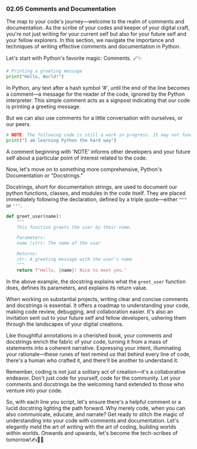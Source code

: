 ### 02.05 Comments and Documentation

The map to your code's journey—welcome to the realm of comments and documentation. As the scribe of your codes and keeper of your digital craft, you're not just writing for your current self but also for your future self and your fellow explorers. In this section, we navigate the importance and techniques of writing effective comments and documentation in Python. 

Let's start with Python's favorite magic: Comments. 🪄✨

```python
# Printing a greeting message
print("Hello, World!")
```
In Python, any text after a hash symbol '#', until the end of the line becomes a comment—a message for the reader of the code, ignored by the Python interpreter. This simple comment acts as a signpost indicating that our code is printing a greeting message.

But we can also use comments for a little conversation with ourselves, or our peers. 

```python
# NOTE: The following code is still a work in progress. It may not function as expected.
print("I am learning Python the hard way")
```
A comment beginning with 'NOTE' informs other developers and your future self about a particular point of interest related to the code.

Now, let's move on to something more comprehensive, Python's Documentation or "Docstrings." 

Docstrings, short for documentation strings, are used to document our python functions, classes, and modules in the code itself. They are placed immediately following the declaration, defined by a triple quote—either `"""` or `'''`.

```python
def greet_user(name):
    """
    This function greets the user by their name.

    Parameters:
    name (str): The name of the user

    Returns:
    str: A greeting message with the user's name
    """
    return f"Hello, {name}! Nice to meet you."
```
In the above example, the docstring explains what the `greet_user` function does, defines its parameters, and explains its return value. 

When working on substantial projects, writing clear and concise comments and docstrings is essential. It offers a roadmap to understanding your code, making code review, debugging, and collaboration easier. It's also an invitation sent out to your future self and fellow developers, ushering them through the landscapes of your digital creations. 

Like thoughtful annotations in a cherished book, your comments and docstrings enrich the fabric of your code, turning it from a mass of statements into a coherent narrative. Expressing your intent, illuminating your rationale—these runes of text remind us that behind every line of code, there's a human who crafted it, and there'll be another to understand it.  

Remember, coding is not just a solitary act of creation—it's a collaborative endeavor. Don't just code for yourself, code for the community. Let your comments and docstrings be the welcoming hand extended to those who venture into your code. 

So, with each line you script, let's ensure there's a helpful comment or a lucid docstring lighting the path forward. Why merely code, when you can also communicate, educate, and narrate? Get ready to stitch the magic of understanding into your code with comments and documentation. Let's elegantly meld the art of writing with the art of coding, building worlds within worlds. Onwards and upwards, let's become the tech-scribes of tomorrow!✍️🚀🌐